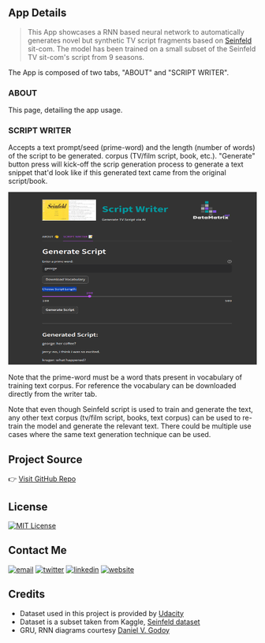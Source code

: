
## App Details
>This App showcases a RNN based neural network to automatically generates novel but synthetic TV script fragments based on [Seinfeld](https://en.wikipedia.org/wiki/Seinfeld) sit-com. The model has been trained on a small subset of the Seinfeld TV sit-com's script from 9 seasons.

The App is composed of two tabs, "ABOUT" and "SCRIPT WRITER".

### ABOUT
This page, detailing the app usage.

### SCRIPT WRITER
Accepts a text prompt/seed (prime-word) and the length (number of words) of the script to be generated. corpus (TV/film script, book, etc.). "Generate" button press will kick-off the scrip generation process to generate a text snippet that'd look like if this generated text came from the original script/book. 

<img src="https://github.com/sssingh/tv-script-generation-rnn/blob/master/assets/writer.png?raw=true" width=1000 height=350>

Note that the prime-word must be a word thats present in vocabulary of training text 
corpus. For reference the vocabulary can be downloaded directly from the writer tab.

Note that even though Seinfeld script is used to train and generate the text, any other text corpus (tv/film script, books, text corpus) can be used to re-train the model and generate the relevant text. There could be multiple use cases where the same text generation technique can be used.


## Project Source
👉 [Visit GitHub Repo](https://github.com/sssingh/tv-script-generation-rnn)

## License
[![MIT License](https://img.shields.io/badge/License-MIT-green.svg)](https://choosealicense.com/licenses/mit/)

## Contact Me
[![email](https://img.shields.io/badge/Gmail-D14836?style=for-the-badge&logo=gmail&logoColor=white)](mailto:sunil.surendra.singh7@gmail.com)
[![twitter](https://img.shields.io/badge/twitter-1DA1F2?style=for-the-badge&logo=twitter&logoColor=white)](https://twitter.com/@thesssingh)
[![linkedin](https://img.shields.io/badge/linkedin-0A66C2?style=for-the-badge&logo=linkedin&logoColor=white)](https://www.linkedin.com/in/sssingh/)
[![website](https://img.shields.io/badge/web_site-8B5BE8?style=for-the-badge&logo=ko-fi&logoColor=white)](https://www.datamatrix-ml.com)

## Credits
- Dataset used in this project is provided by [Udacity](https://www.udacity.com/)
- Dataset is a subset taken from Kaggle, [Seinfeld dataset](https://www.kaggle.com/thec03u5/seinfeld-chronicles#scripts.csv)
- GRU, RNN diagrams courtesy [Daniel V. Godoy](https://github.com/dvgodoy)

